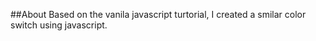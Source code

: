 ##About 
Based on the vanila javascript turtorial, I created a smilar color switch using javascript. 
